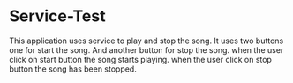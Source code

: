 # Service-Test
This application uses service to play and stop the song.
It uses two buttons one for start the song.
And another button for stop the song.
when the user click on start button the song starts playing.
when the user click on stop button the song has been stopped.
